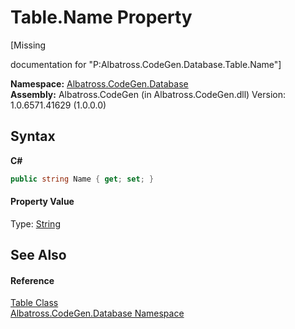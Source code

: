 # Table.Name Property 
 

\[Missing <summary> documentation for "P:Albatross.CodeGen.Database.Table.Name"\]

**Namespace:**&nbsp;<a href="E11F5D98">Albatross.CodeGen.Database</a><br />**Assembly:**&nbsp;Albatross.CodeGen (in Albatross.CodeGen.dll) Version: 1.0.6571.41629 (1.0.0.0)

## Syntax

**C#**<br />
``` C#
public string Name { get; set; }
```


#### Property Value
Type: <a href="http://msdn2.microsoft.com/en-us/library/s1wwdcbf" target="_blank">String</a>

## See Also


#### Reference
<a href="F8EC018E">Table Class</a><br /><a href="E11F5D98">Albatross.CodeGen.Database Namespace</a><br />